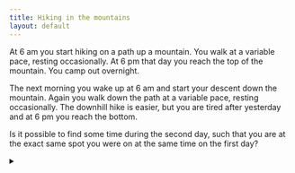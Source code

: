 ```yaml
---
title: Hiking in the mountains
layout: default
---
```


At 6 am you start hiking on a path up a mountain. You walk at a variable pace,
resting occasionally. At 6 pm that day you reach the top of the mountain. You
camp out overnight.

The next morning you wake up at 6 am and start your descent down the
mountain. Again you walk down the path at a variable pace, resting
occasionally. The downhill hike is easier, but you are tired after yesterday and
at 6 pm you reach the bottom.

Is it possible to find some time during the second day, such that you are at the
exact same spot you were on at the same time on the first day?

<details><summary></summary>

You can always find a spot such that you were there at the same time on both the
first and the second day.

### Proof

Imagine a second hiker, who starts climbing the same path at 6 am on the second
day. Now assume that the second hiker walks at exactly the same speed you did on
the first, and takes the same breaks you did.

Now on the second day, since you both start at opposite ends of the path at 6
am and finish at opposite ends at 6 pm, you must have met each other along the
way. The point where you meet gives a point where you were at the same position
at a given time on both days.

</details>
